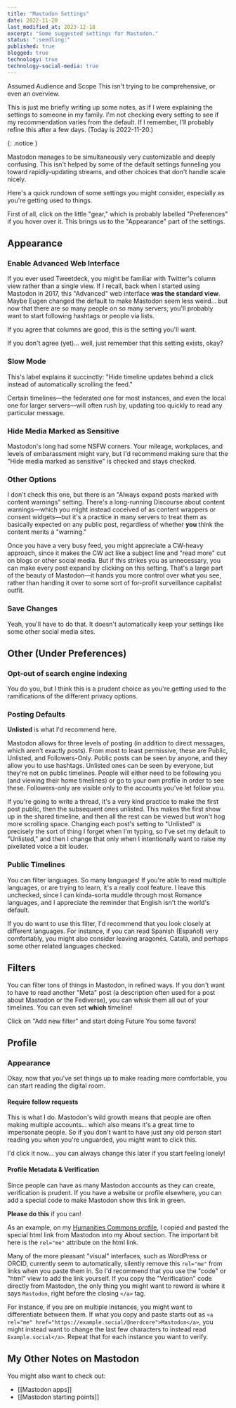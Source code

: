 ```yaml
---
title: "Mastodon Settings"
date: 2022-11-20  
last_modified_at: 2023-12-18  
excerpt: "Some suggested settings for Mastodon."
status: ":seedling:"  
published: true
blogged: true
technology: true
technology-social-media: true
---
```


<div markdown="1">
<span class="audience">Assumed Audience and Scope</span>
This isn't trying to be comprehensive, or even an overview.  

This is just me briefly writing up some notes, as if I were explaining the settings to someone in my family. I'm not checking every setting to see if my recommendation varies from the default. If I remember, I'll probably refine this after a few days. (Today is 2022-11-20.)  
</div>
{: .notice }

Mastodon manages to be simultaneously very customizable and deeply confusing. This isn't helped by some of the default settings funneling you toward rapidly-updating streams, and other choices that don't handle scale nicely.  

Here's a quick rundown of some settings you might consider, especially as you're getting used to things.  

First of all, click on the little "gear," which is probably labelled "Preferences" if you hover over it. This brings us to the "Appearance" part of the settings.  

## Appearance  

### Enable Advanced Web Interface  

If you ever used Tweetdeck, you might be familiar with Twitter's column view rather than a single view. If I recall, back when I started using Mastodon in 2017, this "Advanced" web interface **was the standard view**. Maybe Eugen changed the default to make Mastodon seem less weird… but now that there are so many people on so many servers, you'll probably want to start following hashtags or people via lists.  

If you agree that columns are good, this is the setting you'll want.  

If you don't agree (yet)… well, just remember that this setting exists, okay?  

### Slow Mode  

This's label explains it succinctly: "Hide timeline updates behind a click instead of automatically scrolling the feed."  

Certain timelines—the federated one for most instances, and even the local one for larger servers—will often rush by, updating too quickly to read any particular message. 

### Hide Media Marked as Sensitive  

Mastodon's long had some NSFW corners. Your mileage, workplaces, and levels of embarassment might vary, but I'd recommend making sure that the "Hide media marked as sensitive" is checked and stays checked.  

### Other Options  

I don't check this one, but there is an "Always expand posts marked with content warnings" setting. There's a long-running Discourse about content warnings—which you might instead coceived of as content wrappers or consent widgets—but it's a practice in many servers to treat them as basically expected on any public post, regardless of whether **you** think the content merits a "warning."  

Once you have a very busy feed, you might appreciate a CW-heavy approach, since it makes the CW act like a subject line and "read more" cut on blogs or other social media. But if this strikes you as unnecessary, you can make every post expand by clicking on this setting. That's a large part of the beauty of Mastodon—it hands you more control over what you see, rather than handing it over to some sort of for-profit surveillance capitalist outfit.  

### Save Changes  

Yeah, you'll have to do that. It doesn't automatically keep your settings like some other social media sites.  

## Other (Under Preferences)  

### Opt-out of search engine indexing  

You do you, but I think this is a prudent choice as you're getting used to the ramifications of the different privacy options.  

### Posting Defaults  

**Unlisted** is what I'd recommend here.  

Mastodon allows for three levels of posting (in addition to direct messages, which aren't exactly posts). From most to least permissive, these are Public, Unlisted, and Followers-Only. Public posts can be seen by anyone, and they allow you to use hashtags. Unlisted ones can be seen by everyone, but they're not on public timelines. People will either need to be following you (and viewing their home timelines) or go to your own profile in order to see these. Followers-only are visible only to the accounts you've let follow you.  

If you're going to write a thread, it's a very kind practice to make the first post public, then the subsequent ones unlisted. This makes the first show up in the shared timeline, and then all the rest can be viewed but won't hog more scrolling space. Changing each post's setting to "Unlisted" is precisely the sort of thing I forget when I'm typing, so I've set my default to "Unlisted," and then I change that only when I intentionally want to raise my pixellated voice a bit louder.  

### Public Timelines  

You can filter languages. So many languages! If you're able to read multiple languages, or are trying to learn, it's a really cool feature. I leave this unchecked, since I can kinda-sorta muddle through most Romance languages, and I appreciate the reminder that English isn't the world's default.  

If you do want to use this filter, I'd recommend that you look closely at different languages. For instance, if you can read Spanish (Español) very comfortably, you might also consider leaving aragonés, Català, and perhaps some other related languages checked.  

## Filters  

You can filter tons of things in Mastodon, in refined ways. If you don't want to have to read another "Meta" post (a description often used for a post about Mastodon or the Fediverse), you can whisk them all out of your timelines. You can even set **which** timeline!   

Click on "Add new filter" and start doing Future You some favors!  

## Profile  

### Appearance  

Okay, now that you've set things up to make reading more comfortable, you can start reading the digital room.  

#### Require follow requests  

This is what I do. Mastodon's wild growth means that people are often making multiple accounts… which also means it's a great time to impersonate people. So if you don't want to have just any old person start reading you when you're unguarded, you might want to click this.  

I'd click it now… you can always change this later if you start feeling lonely!  

#### Profile Metadata & Verification  

Since people can have as many Mastodon accounts as they can create, verification is prudent. If you have a website or profile elsewhere, you can add a special code to make Mastodon show this link in green.  

**Please do this** if you can!  

As an example, on my [Humanities Commons profile](https://hcommons.org/members/foureyedsoul/), I copied and pasted the special html link from Mastodon into my About section. The important bit here is the `rel="me"` attribute on the html link.  

Many of the more pleasant "visual" interfaces, such as WordPress or ORCID, currently seem to automatically, silently remove this `rel="me"` from links when you paste them in. So I'd recommend that you use the "code" or "html" view to add the link yourself. If you copy the "Verification" code directly from Mastodon, the only thing you might want to reword is where it says `Mastodon`, right before the closing `</a>` tag.  

For instance, if you are on multiple instances, you might want to differentiate between them. If what you copy and paste starts out as `<a rel="me" href="https://example.social/@nerdcore">Mastodon</a>`, you might instead want to change the last few characters to instead read `Example.social</a>`. Repeat that for each instance you want to verify.  

## My Other Notes on Mastodon  

You might also want to check out:  
- [[Mastodon apps]]  
- [[Mastodon starting points]]  
